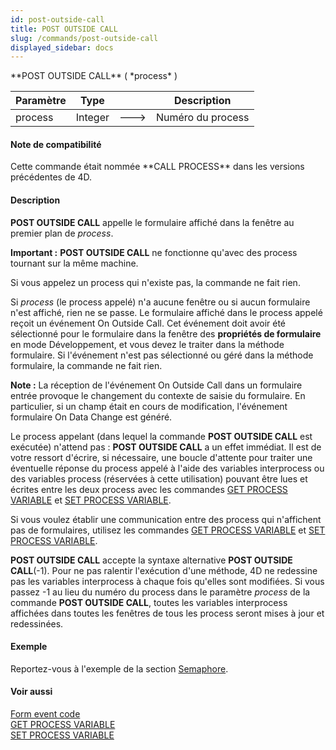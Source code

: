 ```yaml
---
id: post-outside-call
title: POST OUTSIDE CALL
slug: /commands/post-outside-call
displayed_sidebar: docs
---
```


<!--REF #_command_.POST OUTSIDE CALL.Syntax-->**POST OUTSIDE CALL** ( *process* )<!-- END REF-->
<!--REF #_command_.POST OUTSIDE CALL.Params-->
| Paramètre | Type |  | Description |
| --- | --- | --- | --- |
| process | Integer | &#x1F852; | Numéro du process |

<!-- END REF-->

#### Note de compatibilité 

<!--REF #_command_.POST OUTSIDE CALL.Summary-->Cette commande était nommée **CALL PROCESS** dans les versions précédentes de 4D.<!-- END REF--> 

#### Description 

**POST OUTSIDE CALL** appelle le formulaire affiché dans la fenêtre au premier plan de *process*. 

**Important :** **POST OUTSIDE CALL** ne fonctionne qu'avec des process tournant sur la même machine.

Si vous appelez un process qui n'existe pas, la commande ne fait rien. 

Si *process* (le process appelé) n'a aucune fenêtre ou si aucun formulaire n'est affiché, rien ne se passe. Le formulaire affiché dans le process appelé reçoit un événement On Outside Call. Cet événement doit avoir été sélectionné pour le formulaire dans la fenêtre des **propriétés de formulaire** en mode Développement, et vous devez le traiter dans la méthode formulaire. Si l'événement n'est pas sélectionné ou géré dans la méthode formulaire, la commande ne fait rien.

**Note :** La réception de l'événement On Outside Call dans un formulaire entrée provoque le changement du contexte de saisie du formulaire. En particulier, si un champ était en cours de modification, l'événement formulaire On Data Change est généré. 

Le process appelant (dans lequel la commande **POST OUTSIDE CALL** est exécutée) n'attend pas : **POST OUTSIDE CALL** a un effet immédiat. Il est de votre ressort d'écrire, si nécessaire, une boucle d'attente pour traiter une éventuelle réponse du process appelé à l'aide des variables interprocess ou des variables process (réservées à cette utilisation) pouvant être lues et écrites entre les deux process avec les commandes [GET PROCESS VARIABLE](get-process-variable.md) et [SET PROCESS VARIABLE](set-process-variable.md). 

Si vous voulez établir une communication entre des process qui n'affichent pas de formulaires, utilisez les commandes [GET PROCESS VARIABLE](get-process-variable.md) et [SET PROCESS VARIABLE](set-process-variable.md).

**POST OUTSIDE CALL** accepte la syntaxe alternative **POST OUTSIDE CALL**(-1). Pour ne pas ralentir l'exécution d'une méthode, 4D ne redessine pas les variables interprocess à chaque fois qu'elles sont modifiées. Si vous passez -1 au lieu du numéro du process dans le paramètre *process* de la commande **POST OUTSIDE CALL**, toutes les variables interprocess affichées dans toutes les fenêtres de tous les process seront mises à jour et redessinées.

#### Exemple 

Reportez-vous à l'exemple de la section [Semaphore](semaphore.md).

#### Voir aussi 

[Form event code](form-event-code.md)  
[GET PROCESS VARIABLE](get-process-variable.md)  
[SET PROCESS VARIABLE](set-process-variable.md)  